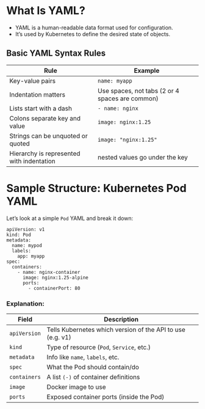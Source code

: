 <!-- YAML Basics -->
# What Is YAML?
* YAML is a human-readable data format used for configuration.
* It’s used by Kubernetes to define the desired state of objects.

<!-- YAML Syntax -->
## Basic YAML Syntax Rules
| Rule | Example |
|------|---------|
| Key-value pairs | ```name: myapp``` |
| Indentation matters | Use spaces, not tabs (2 or 4 spaces are common) |
| Lists start with a dash | ```- name: nginx``` |
| Colons separate key and value | ```image: nginx:1.25``` |
| Strings can be unquoted or quoted | ```image: "nginx:1.25"``` |
| Hierarchy is represented with indentation | nested values go under the key |\\\

<!-- Sample Structure: Kubernetes Pod YAML -->
# Sample Structure: Kubernetes Pod YAML
Let’s look at a simple ```Pod``` YAML and break it down:
```
apiVersion: v1
kind: Pod
metadata:
  name: mypod
  labels:
    app: myapp
spec:
  containers:
    - name: nginx-container
      image: nginx:1.25-alpine
      ports:
        - containerPort: 80
```
<!-- Explanation -->
### Explanation:
| Field | Description |
|-------|-------------|
| ```apiVersion``` | Tells Kubernetes which version of the API to use (e.g. v1) |
| ```kind``` | Type of resource (```Pod```, ```Service```, etc.) |
| ```metadata``` | Info like ```name```, ```labels```, etc. |
| ```spec``` | What the Pod should contain/do |
| ```containers``` | A list ```(-)``` of container definitions |
| ```image``` | Docker image to use |
| ```ports``` | Exposed container ports (inside the Pod) |